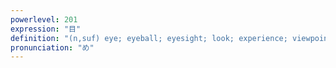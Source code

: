 ```yaml
---
powerlevel: 201
expression: "目"
definition: "(n,suf) eye; eyeball; eyesight; look; experience; viewpoint; ordinal number suffix; somewhat; -ish; (P)"
pronunciation: "め"
---
```

